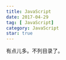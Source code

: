 ```yaml
---
title: JavaScript
date: 2017-04-29
tag: [ JavaScript]
category: JavaScript
star: true
---
```


有点儿多。不列目录了。